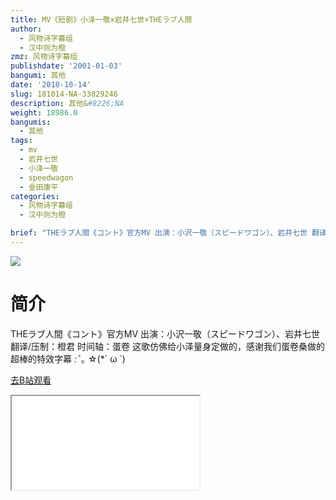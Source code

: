 ```yaml
---
title: MV《短剧》小泽一敬×岩井七世×THEラブ人間
author:
  - 风物诗字幕组
  - 汉中则为橙
zmz: 风物诗字幕组
publishdate: '2001-01-03'
bangumi: 其他
date: '2018-10-14'
slug: 181014-NA-33829246
description: 其他&#8226;NA
weight: 18986.0
bangumis:
  - 其他
tags:
  - mv
  - 岩井七世
  - 小泽一敬
  - speedwagon
  - 金田康平
categories:
  - 风物诗字幕组
  - 汉中则为橙

brief: "THEラブ人間《コント》官方MV 出演：小沢一敬（スピードワゴン）、岩井七世 翻译/压制：橙君 时间轴：蛋卷 这歌仿佛给小泽量身定做的，感谢我们蛋卷桑做的超棒的特效字幕 *:ﾟ*｡ ☆(*´ ω `)"
---
```

![](https://i.imgur.com/3SKh5P0.jpg)
# 简介  
THEラブ人間《コント》官方MV
出演：小沢一敬（スピードワゴン）、岩井七世
翻译/压制：橙君 时间轴：蛋卷
这歌仿佛给小泽量身定做的，感谢我们蛋卷桑做的超棒的特效字幕 *:ﾟ*｡ ☆(*´ ω `)  

[去B站观看](https://www.bilibili.com/video/av33829246/)
<div class ="resp-container"><iframe class="testiframe" src="//player.bilibili.com/player.html?aid=33829246"", scrolling="no", allowfullscreen="true" > </iframe></div> 
